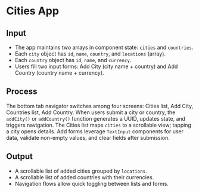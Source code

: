 # Cities App

## Input
- The app maintains two arrays in component state: `cities` and `countries`.  
- Each `city` object has `id`, `name`, `country`, and `locations` (array).  
- Each `country` object has `id`, `name`, and `currency`.  
- Users fill two input forms: Add City (city name + country) and Add Country (country name + currency).

## Process
The bottom tab navigator switches among four screens: Cities list, Add City, Countries list, Add Country. When users submit a city or country, the `addCity()` or `addCountry()` function generates a UUID, updates state, and triggers navigation. The Cities list maps `cities` to a scrollable view; tapping a city opens details. Add forms leverage `TextInput` components for user data, validate non-empty values, and clear fields after submission.

## Output
- A scrollable list of added cities grouped by `locations`.  
- A scrollable list of added countries with their currencies.  
- Navigation flows allow quick toggling between lists and forms.  
